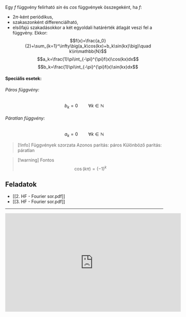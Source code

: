 Egy $f$ függvény felírható $sin$ és $cos$ függvények összegeként, ha $f$:
- $2\pi$-ként periódikus,
- szakaszonként differenciálható,
- elsőfajú szakadásokkor a két egyoldali határérték átlagát veszi fel a függvény.
Ekkor:
$$f(x)=\frac{a_0}{2}+\sum_{k=1}^\infty\big(a_k\cos(kx)+b_k\sin(kx)\big)\quad k\in\mathbb{N}$$
$$a_k=\frac{1}\pi\int_{-\pi}^{\pi}f(x)\cos(kx)dx$$
$$b_k=\frac{1}\pi\int_{-\pi}^{\pi}f(x)\sin(kx)dx$$
#### Speciális esetek:
###### Páros függvény:
$$b_k=0\quad\quad\forall k\in\mathbb{N}$$
###### Páratlan függvény:
$$a_k=0\quad\quad\forall k\in\mathbb{N}$$
> [!info] Függvények szorzata
> Azonos paritás: páros
> Különböző paritás: páratlan

> [!warning] Fontos
> $$\cos(k\pi)=(-1)^k$$
## Feladatok
- [[2. HF - Fourier sor.pdf]]
- [[3. HF - Fourier sor.pdf]]

---
<iframe width="560" height="315" src="https://www.youtube.com/embed/c2loL7HcrmI?si=L6XUqYjFa_R7RxHF" title="YouTube video player" frameborder="0" allow="accelerometer; autoplay; clipboard-write; encrypted-media; gyroscope; picture-in-picture; web-share" referrerpolicy="strict-origin-when-cross-origin" allowfullscreen></iframe>